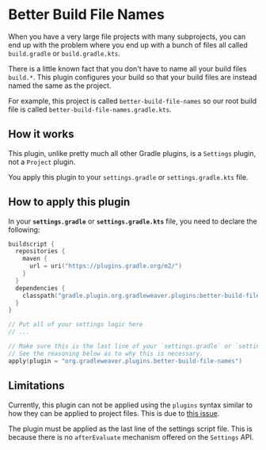# Better Build File Names

When you have a very large file projects with many subprojects,
you can end up with the problem where you end up with a bunch of files all called `build.gradle` or `build.gradle.kts`.

There is a little known fact that you don't have to name all your build files `build.*`.
This plugin configures your build so that your build files are instead named the same as the project.

For example, this project is called `better-build-file-names` so our root build file is called
`better-build-file-names.gradle.kts`.

## How it works

This plugin, unlike pretty much all other Gradle plugins, is a `Settings` plugin, not a `Project` plugin.

You apply this plugin to your `settings.gradle` or `settings.gradle.kts` file.

## How to apply this plugin

In your **`settings.gradle`** or **`settings.gradle.kts`** file, you need to declare the following:
```kotlin
buildscript {
  repositories {
    maven {
      url = uri("https://plugins.gradle.org/m2/")
    }
  }
  dependencies {
    classpath("gradle.plugin.org.gradleweaver.plugins:better-build-file-names:0.0.1")
  }
}

// Put all of your settings logic here
// ...

// Make sure this is the last line of your `settings.gradle` or `settings.gradle.kts` file.
// See the reasoning below as to why this is necessary.
apply(plugin = "org.gradleweaver.plugins.better-build-file-names")
```

## Limitations

Currently, this plugin can not be applied using the `plugins` syntax similar to how they can be applied to
project files. This is due to [this issue](https://github.com/gradle/gradle/issues/6710).

The plugin must be applied as the last line of the settings script file.
This is because there is no `afterEvaluate` mechanism offered on the `Settings` API.
